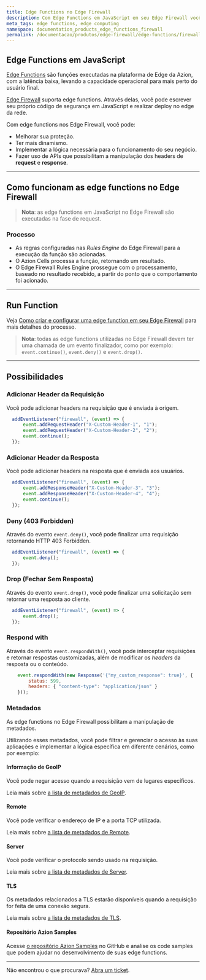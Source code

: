 ```yaml
---
title: Edge Functions no Edge Firewall
description: Com Edge Functions em JavaScript em seu Edge Firewall você pode impulsionar a sua proteção, ter mais dinamismo e implementar a lógica necessária para o seu negócio.
meta_tags: edge functions, edge computing
namespace: documentation_products_edge_functions_firewall
permalink: /documentacao/produtos/edge-firewall/edge-functions/firewall/
---
```


## Edge Functions em JavaScript

[Edge Functions](/pt-br/documentacao/produtos/edge-application/edge-functions/) são funções executadas na plataforma de Edge da Azion, com a latência baixa, levando a capacidade operacional para mais perto do usuário final.

[Edge Firewall](/pt-br/documentacao/produtos/edge-firewall/) suporta edge functions. Através delas, você pode escrever seu próprio código de segurança em JavaScript e realizar deploy no edge da rede.

Com edge functions nos Edge Firewall, você pode:

- Melhorar sua proteção.
- Ter mais dinamismo.
- Implementar a lógica necessária para o funcionamento do seu negócio.
- Fazer uso de APIs que possibilitam a manipulação dos headers de **request** e **response**.

---

## Como funcionam as edge functions no Edge Firewall 

> **Nota**: as edge functions em JavaScript no Edge Firewall são executadas na fase de request.

### Processo

- As regras configuradas nas *Rules Engine* do Edge Firewall para a execução da função são acionadas.
- O Azion Cells processa a função, retornando um resultado.
- O Edge Firewall Rules Engine prossegue com o processamento, baseado no resultado recebido, a partir do ponto que o comportamento foi acionado.

---

## Run Function

Veja [Como criar e configurar uma edge function em seu Edge Firewall](/pt-br/documentacao/produtos/guias/edge-functions/firewall/) para mais detalhes do processo.

> **Nota**: todas as edge functions utilizadas no Edge Firewall devem ter uma chamada de um evento finalizador, como por exemplo: `event.continue()`, `event.deny()` e `event.drop()`.

---

## Possibilidades

### Adicionar Header da Requisição

Você pode adicionar headers na requisição que é enviada à origem.

```javascript
  addEventListener("firewall", (event) => {
      event.addRequestHeader("X-Custom-Header-1", "1");
      event.addRequestHeader("X-Custom-Header-2", "2");
      event.continue();
  });
```

### Adicionar Header da Resposta

Você pode adicionar headers na resposta que é enviada aos usuários.

```javascript
  addEventListener("firewall", (event) => {
      event.addResponseHeader("X-Custom-Header-3", "3");
      event.addResponseHeader("X-Custom-Header-4", "4");
      event.continue();
  });
```

### Deny (403 Forbidden)

Através do evento `event.deny()`, você pode finalizar uma requisição retornando HTTP 403 Forbidden.

```javascript 
  addEventListener("firewall", (event) => {
      event.deny();
  });
```

### Drop (Fechar Sem Resposta)

Através do evento `event.drop()`, você pode finalizar uma solicitação sem retornar uma resposta ao cliente.

```javascript 
  addEventListener("firewall", (event) => {
      event.drop();
  });
```

### Respond with

Através do evento `event.respondWith()`, você pode interceptar requisições e retornar respostas customizadas, além de modificar os *headers* da resposta ou o conteúdo.

```javascript
    event.respondWith(new Response('{"my_custom_response": true}', {
        status: 599,
        headers: { "content-type": "application/json" }
    }));
```

### Metadados

As edge functions no Edge Firewall possibilitam a manipulação de metadados.

Utilizando esses metadados, você pode filtrar e gerenciar o acesso às suas aplicações e implementar a lógica específica em diferente cenários, como por exemplo:

#### Informação de GeoIP

Você pode negar acesso quando a requisição vem de lugares específicos.

Leia mais sobre [a lista de metadados de GeoIP](/pt-br/documentacao/produtos/edge-application/edge-functions/runtime/api-reference/metadata/#geo-ip).

#### Remote

Você pode verificar o endereço de IP e a porta TCP utilizada.

Leia mais sobre [a lista de metadados de Remote](/pt-br/documentacao/produtos/edge-application/edge-functions/runtime/api-reference/metadata/#remote).

#### Server

Você pode verificar o protocolo sendo usado na requisição.

Leia mais sobre [a lista de metadados de Server](/pt-br/documentacao/produtos/edge-application/edge-functions/runtime/api-reference/metadata/#server).

#### TLS

Os metadados relacionados a TLS estarão disponíveis quando a requisição for feita de uma conexão segura.

Leia mais sobre [a lista de metadados de TLS](/pt-br/documentacao/produtos/edge-application/edge-functions/runtime/api-reference/metadata/#tls).

#### Repositório Azion Samples

Acesse [o repositório Azion Samples](https://github.com/aziontech/azion-samples) no GitHub e analise os code samples que podem ajudar no desenvolvimento de suas edge functions.

---

Não encontrou o que procurava? [Abra um ticket](https://tickets.azion.com/pt-BR/support/login/).
